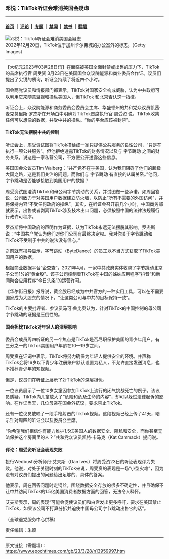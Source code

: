 ### 邓悦：TikTok听证会难消美国会疑虑

---

#### [首页](../../../..?n13959997) &nbsp;|&nbsp; [评论](../../../../../epoch-comment?n13959997) &nbsp;|&nbsp; [专题](../../../../../epoch-special?n13959997) &nbsp;|&nbsp; [禁闻](../../../../../epoch-news?n13959997) &nbsp;|&nbsp; [禁书](../../../../../books?n13959997) &nbsp;|&nbsp; [翻墙](https://github.com/gfw-breaker/nogfw/blob/master/README.md?n13959997)


<div><img alt="邓悦：TikTok听证会难消美国会疑虑" class="attachment-djy_600_400 size-djy_600_400 wp-post-image" src="https://i.epochtimes.com/assets/uploads/2023/01/id13908537-GettyImages-1450835668-600x400.jpg"/>
<div class="caption">
 2022年12月20日，TikTok位于加州卡尔弗城的办公室外的标志。（Getty Images）
</div></div><hr/><div class="post_content" id="artbody" itemprop="articleBody">
 <!-- article content begin -->
 <p>
  【大纪元2023年03月28日讯】在面临被美国全面封禁或出售的压力下，TikTok的首席执行官
  <ok href="https://www.epochtimes.com/gb/tag/%E5%91%A8%E5%8F%97%E8%B5%84.html">
   周受资
  </ok>
  3月23日在美国国会众议院能源和商业委员会作证。议员们提出了尖锐的质询，听证会持续了将近四个小时。
 </p>
 <p>
  国会两党议员和情报部门都表示，TikTok对国家安全构成威胁，认为中共政府可以利用它来随意监视和操纵美国人，但TikTok 和北京否认这一指控。
 </p>
 <p>
  听证会上，众议院能源和商务委员会委员会主席、华盛顿州的共和党众议员凯茜‧麦克莫里斯‧罗杰斯在开场白中明确对TikTok首席执行官
  <ok href="https://www.epochtimes.com/gb/tag/%E5%91%A8%E5%8F%97%E8%B5%84.html">
   周受资
  </ok>
  说，TikTok收集任何可以想像的数据，并受中共的操纵。“你的平台应该被封禁”。
 </p>
 <h4>
  TikTok无法摆脱中共的控制
 </h4>
 <p>
  听证会上，周受资试图将TikTok描绘成一家只提供公共服务的良性公司，“只是在执行一项公共服务”。但他拒绝透露TikTok的财务情况以及与
  <ok href="https://www.epochtimes.com/gb/tag/%E5%AD%97%E8%8A%82%E8%B7%B3%E5%8A%A8.html">
   字节跳动
  </ok>
  之间的财务关系，说这是一家私营公司，不方便公开透露这些信息。
 </p>
 <p>
  美国国会众议员Tim Walberg：“共产党不在乎美国，认为我们阻碍了他们的超级大国之路，这是我们关注的问题。而你们与
  <ok href="https://www.epochtimes.com/gb/tag/%E5%AD%97%E8%8A%82%E8%B7%B3%E5%8A%A8.html">
   字节跳动
  </ok>
  有直接的从属关系。”他问，字节跳动是否能够接触到美国用户的数据？
 </p>
 <p>
  周受资试图澄清TikTok和母公司字节跳动的关系，并试图做一些承诺，如周回答说，公司致力于对美国用户数据建立防火墙，以防止“所有不需要的外国访问”，并将保持内容“不受任何政府的操纵”。其实，在听证会召开前几个小时，中国商务部就表示，出售或者剥离TikTok涉及技术出口问题，必须按照中国的法律法规履行行政许可程序。
 </p>
 <p>
  罗杰斯将中国政府的声明作为证据，认为TikTok永远无法摆脱其影响。罗杰斯说：“中国共产党认为他们对你们公司有最终决定权。我对你关于字节跳动和TikTok不受制于中共的说法没有信心。”
 </p>
 <p>
  之前就有报导显示，字节跳动（ByteDance）的员工以不当方式获取了TikTok美国用户的数据。
 </p>
 <p>
  根据商业数据平台“企查查”，2021年4月，一家中共政府实体收购了字节跳动北京子公司1%的“黄金股”。该子公司控制着TikTok在中国的姊妹应用程序“抖音”和新闻聚合应用程序“今日头条”的运营许可。
 </p>
 <p>
  《华尔街日报》报导说，黄金股已经成为中共官方的一种实用工具，可以在不需要国家成为大股东的情况下，“让这类公司与中共的目标保持一致”。
 </p>
 <p>
  TikTok的主要批评者、参议员马可·鲁比奥认为，针对TikTok的中国控制的母公司字节跳动的证据是压倒性的。
 </p>
 <h4>
  国会担忧TikTok对年轻人的深层影响
 </h4>
 <p>
  委员会成员周四听证的另一个焦点是TikTok是否尽职保护美国的青少年用户。有三分之一的TikTok美国用户年龄在10—19岁之间。
 </p>
 <p>
  周受资在证词中表示，TikTok将努力确保为年轻人提供安全的环境。并声称TikTok会将16岁以下青少年注册账户默认设置为私人，不允许直接发送消息，也不推荐青少年的短视频。
 </p>
 <p>
  但是，议员们在听证上展示了对TikTok的深层担忧。
 </p>
 <p>
  一位议员展示了一位10岁女童因参加TikTok上流行的闭气挑战死亡的例子。该议员质疑，TikTok向儿童放大了“危险和危及生命的内容”，却可以躲过法律起诉的影响。在作证当天，几位母亲在国会外抗议，要求禁止TikTok。
 </p>
 <p>
  还有一位议员放映了一段手枪射击的TikTok视频。这段视频已经上传了41天，暗示针对周四的听证会以及委员会主席。
 </p>
 <p>
  “你希望我们相信你有能力维护1.5亿美国人的数据安全、隐私和安全，而你甚至无法保护这个房间里的人？”共和党众议员凯特‧卡马克（Kat Cammack）提问说。
 </p>
 <h4>
  评论：周受资听证会表现失败
 </h4>
 <p>
  投行Wedbush分析师丹‧艾夫斯（Dan Ives）将周受资23日的听证表现评为失败。他说，对处于关键时刻的TikTok来说，周受资的表现是一场“小型灾难”，因为没有对议员们提出的问题给出足够的、具体的答案。
 </p>
 <p>
  他表示，周在回答问题时走钢丝，围绕数据安全存放的很多不确定性，并且确保不让中共访问TikTok的1.5亿美国消费者数据方面的回答，无法令人释怀。
 </p>
 <p>
  艾夫斯表示，周的表现“可能会促使议员们和白宫发出更多呼吁，要求在美国禁止TikTok，如果该公司不打算分拆并迫使中国母公司字节跳动出售它的话”。
 </p>
 <p>
  （全球退党服务中心供稿）
 </p>
 <p>
  责任编辑：朱颖
 </p>
 <!-- article content end -->
 <div id="below_article_ad">
 </div>
</div>


---

原文链接（需翻墙）：https://www.epochtimes.com/gb/23/3/28/n13959997.htm